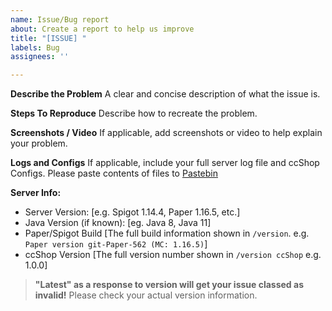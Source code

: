 ```yaml
---
name: Issue/Bug report
about: Create a report to help us improve
title: "[ISSUE] "
labels: Bug
assignees: ''

---
```


**Describe the Problem**
A clear and concise description of what the issue is.

**Steps To Reproduce**
Describe how to recreate the problem. 

**Screenshots / Video**
If applicable, add screenshots or video to help explain your problem.

**Logs and Configs**
If applicable, include your full server log file and ccShop Configs.
Please paste contents of files to [Pastebin](https://pastebin.com/)

**Server Info:**
- Server Version: [e.g. Spigot 1.14.4, Paper 1.16.5, etc.]
- Java Version (if known): [eg. Java 8, Java 11]
- Paper/Spigot Build [The full build information shown in `/version`. e.g. `Paper version git-Paper-562 (MC: 1.16.5)`]
- ccShop Version [The full version number shown in `/version ccShop` e.g. 1.0.0]
> **"Latest" as a response to version will get your issue classed as invalid!** Please check your actual version information.
